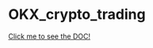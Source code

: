 # OKX_crypto_trading

[Click me to see the DOC!](https://www.okx.com/docs-v5/en/#rest-api-authentication-generating-an-apikey)
